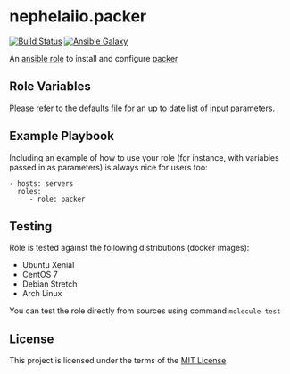 # nephelaiio.packer

[![Build Status](https://travis-ci.org/nephelaiio/ansible-role-packer.svg?branch=master)](https://travis-ci.org/nephelaiio/ansible-role-packer)
[![Ansible Galaxy](http://img.shields.io/badge/ansible--galaxy-systemd--service-blue.svg)](https://galaxy.ansible.com/nephelaiio/packer/)

An [ansible role](https://galaxy.ansible.com/nephelaiio/packer) to install and configure [packer](https://www.packer.io)

## Role Variables

Please refer to the [defaults file](/defaults/main.yml) for an up to date list of input parameters.

## Example Playbook

Including an example of how to use your role (for instance, with variables passed in as parameters) is always nice for users too:

```
- hosts: servers
  roles:
     - role: packer
```

## Testing

Role is tested against the following distributions (docker images):
  * Ubuntu Xenial
  * CentOS 7
  * Debian Stretch
  * Arch Linux

You can test the role directly from sources using command ` molecule test `

## License

This project is licensed under the terms of the [MIT License](/LICENSE)
